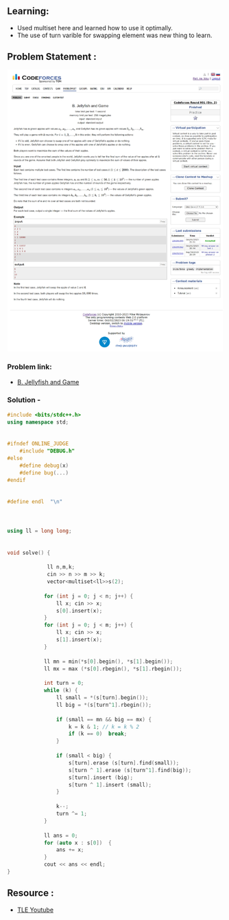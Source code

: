 ## Learning:
- Used multiset here and learned how to use it optimally.
- The use of turn varible for swapping element was new thing to learn.

## Problem Statement :
![B. Jellyfish and Game](/Codeforces/Assets/B.%20Jellyfish%20and%20Game.png)

### Problem link:
- [B. Jellyfish and Game](https://codeforces.com/problemset/problem/1875/B)


### Solution -

```c++
#include <bits/stdc++.h>
using namespace std;


#ifndef ONLINE_JUDGE
    #include "DEBUG.h"
#else
    #define debug(x)
    #define bug(...)
#endif


#define endl  "\n"



using ll = long long;


void solve() {
              
             ll n,m,k;
             cin >> n >> m >> k;
             vector<multiset<ll>>s(2);

            for (int j = 0; j < n; j++) {
                ll x; cin >> x;
                s[0].insert(x);
            }
            for (int j = 0; j < m; j++) {
                ll x; cin >> x;
                s[1].insert(x);
            }

            ll mn = min(*s[0].begin(), *s[1].begin());
            ll mx = max (*s[0].rbegin(), *s[1].rbegin());
            
            int turn = 0;
            while (k) {
                ll small = *(s[turn].begin());
                ll big = *(s[turn^1].rbegin());

                if (small == mn && big == mx) {
                    k = k & 1; // k = k % 2
                    if (k == 0)  break;
                }

                if (small < big) {
                    s[turn].erase (s[turn].find(small));
                    s[turn ^ 1].erase (s[turn^1].find(big));
                    s[turn].insert (big);
                    s[turn ^ 1].insert (small);
                }

                k--;
                turn ^= 1;
            }
        
            ll ans = 0; 
            for (auto x : s[0])  {
                ans += x; 
            }
            cout << ans << endl;      
}
```

## Resource :
- [TLE Youtube ](https://youtu.be/kCcaHeVFkoI?si=Y5cd78YPzUn1dApW&t=316)
